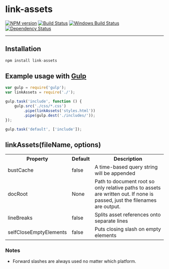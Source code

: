 link-assets
==========

[![NPM version][npm-image]][npm-url] [![Build Status][travis-image]][travis-url] [![Windows Build Status][appveyor-image]][appveyor-url] [![Dependency Status][depstat-image]][depstat-url] 

---

## Installation

```javascript
npm install link-assets
```

## Example usage with [Gulp](http://github.com/gulpjs/gulp)

```js
var gulp = require('gulp');
var linkAssets = require('./');

gulp.task('include', function () {
    gulp.src('./css/*.css')
        .pipe(linkAssets('styles.html'))
        .pipe(gulp.dest('./includes/'));
});

gulp.task('default', ['include']);
```

## linkAssets(fileName, options)

<table>
<tr>
<th>Property</th><th>Default</th><th>Description</th>
</tr>
<tr>
<td>bustCache</td><td>false</td><td>A time-based query string will be appended</td>
</tr>
<tr>
<td>docRoot</td><td>None</td><td>Path to document root so only relative paths to assets are written out. If none is passed, just the filenames are output.</td>
</tr>
<tr>
<td>lineBreaks</td><td>false</td><td>Splits asset references onto separate lines</td>
</tr>
<tr>
<td>selfCloseEmptyElements</td><td>false</td><td>Puts closing slash on empty elements</td>
</tr>
<tr>
</table>

### Notes
- Forward slashes are always used no matter which platform.


[npm-url]: https://npmjs.org/package/link-assets
[npm-image]: http://img.shields.io/npm/v/link-assets.svg?style=flat

[travis-url]: http://travis-ci.org/adam-lynch/link-assets
[travis-image]: http://img.shields.io/travis/adam-lynch/link-assets.svg?style=flat

[appveyor-url]: https://ci.appveyor.com/project/adam-lynch/link-assets/branch/master
[appveyor-image]: https://ci.appveyor.com/api/projects/status/0pqag2cjjqa5h23w/branch/master?svg=true

[depstat-url]: https://david-dm.org/adam-lynch/link-assets
[depstat-image]: https://david-dm.org/adam-lynch/link-assets.svg?style=flat
